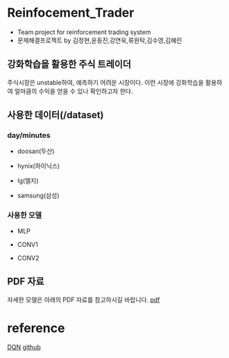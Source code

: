 # Reinfocement_Trader
- Team project for reinforcement trading system   
- 문제해결프로젝트 by 김정현,윤동진,강연욱,류원탁,김수영,김혜린 

## 강화학습을 활용한 주식 트레이더

주식시장은 unstable하여, 예측하기 어려운 시장이다. 이런 시장에 강화학습을 활용하여 얼마큼의 수익을 얻을 수 있나 확인하고자 한다.

## 사용한 데이터(/dataset)

### day/minutes

- doosan(두산)

- hynix(하이닉스)

- lg(엘지)

- samsung(삼성)

### 사용한 모델

- MLP

- CONV1

- CONV2

## PDF 자료

자세한 모델은 아래의 PDF 자료를 참고하시길 바랍니다.
[pdf](https://github.com/RRoundTable/Reinfocement_Trader/blob/master/pdf/reinforcement_trader.pdf)

# reference 

[DQN](https://www.cs.toronto.edu/~vmnih/docs/dqn.pdf)
[github](https://github.com/devsisters/DQN-tensorflow)
